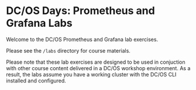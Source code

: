 # DC/OS Days: Prometheus and Grafana Labs

Welcome to the DC/OS Prometheus and Grafana lab exercises. 

Please see the `/labs` directory for course materials. 

Please note that these lab exercises are designed to be used in conjuction with other course content delivered in a DC/OS workshop environment. As a result, the labs assume you have a working cluster with the DC/OS CLI installed and configured.

